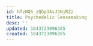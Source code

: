 ```yaml
---
id: hTzNQh_zQGp3AsJ3NjRZz
title: Psychedelic Sensemaking
desc: ''
updated: 1643723096365
created: 1643723096365
---
```


